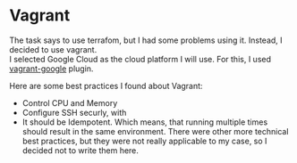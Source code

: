 # Vagrant

The task says to use terrafom, but I had some problems using it. Instead, I decided to use vagrant.  
I selected Google Cloud as the cloud platform I will use. For this, I used [vagrant-google](https://github.com/mitchellh/vagrant-google) plugin.  

Here are some best practices I found about Vagrant:
* Control CPU and Memory
* Configure SSH securly, with 
* It should be Idempotent. Which means, that running multiple times should result in the same environment.
There were other more technical best practices, but they were not really applicable to my case, so I decided not to write them here.  
